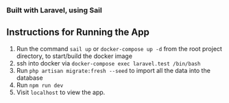 ### Built with Laravel, using Sail
## Instructions for Running the App
1. Run the command `sail up` or `docker-compose up -d` from the root project directory, to start/build the docker image
1. ssh into docker via `docker-compose exec laravel.test /bin/bash`
1. Run `php artisan migrate:fresh --seed` to import all the data into the database
1. Run `npm run dev`
1. Visit `localhost` to view the app.
